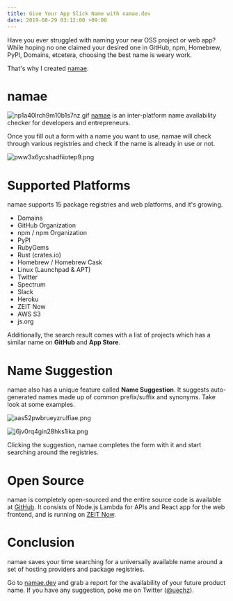 ```yaml
---
title: Give Your App Slick Name with namae.dev
date: 2019-08-29 03:12:00 +09:00
---
```


Have you ever struggled with naming your new OSS project or web app? While hoping no one claimed your desired one in GitHub, npm, Homebrew, PyPI, Domains, etcetera, choosing the best name is weary work.

That's why I created [namae](https://namae.dev).

# namae

![np1a40lrch9m10b1s7nz.gif](/uploads/np1a40lrch9m10b1s7nz.gif)
[namae](https://namae.dev) is an inter-platform name availability checker for developers and entrepreneurs.

Once you fill out a form with a name you want to use, namae will check through various registries and check if the name is already in use or not.

![pww3x6ycshadfiiotep9.png](/uploads/pww3x6ycshadfiiotep9.png)

# Supported Platforms

namae supports 15 package registries and web platforms, and it's growing.

- Domains
- GitHub Organization
- npm / npm Organization
- PyPI
- RubyGems
- Rust (crates.io)
- Homebrew / Homebrew Cask
- Linux (Launchpad & APT)
- Twitter
- Spectrum
- Slack
- Heroku
- ZEIT Now
- AWS S3
- js.org

Additionally, the search result comes with a list of projects which has a similar name on **GitHub** and **App Store**.

# Name Suggestion

namae also has a unique feature called __Name Suggestion__. It suggests auto-generated names made up of common prefix/suffix and synonyms. Take look at some examples.

![aas52pwbrueyzrulfiae.png](/uploads/aas52pwbrueyzrulfiae.png)

![j6jv0rq4gin28hks1ika.png](/uploads/j6jv0rq4gin28hks1ika.png)

Clicking the suggestion, namae completes the form with it and start searching around the registries.

# Open Source

namae is completely open-sourced and the entire source code is available at [GitHub](https://github.com/uetchy/namae). It consists​ of Node.js Lambda for APIs and React app for the web frontend, and is running on [ZEIT Now](https://now.sh).

# Conclusion

namae saves your time searching for a universally available name around a set of hosting providers and package registries.

Go to [namae.dev](https://namae.dev/) and grab a report for the availability of your future product name. If you have any suggestion, poke me on Twitter ([@uechz](https://twitter.com/uechz)).